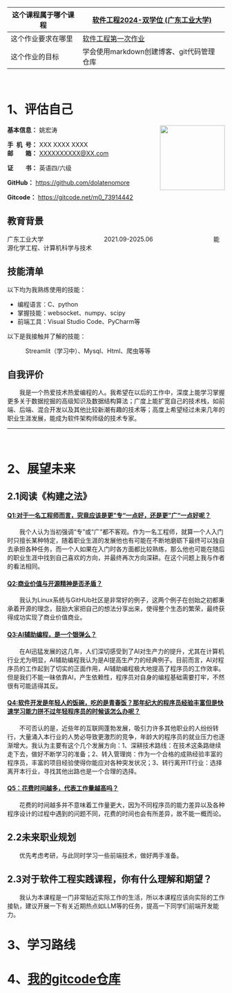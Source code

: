 |这个课程属于哪个课程 | [软件工程2024-双学位 (广东工业大学)](https://edu.cnblogs.com/campus/gdgy/SoftwareEngineering2024-dualdegree)|
|-- |-- |
|这个作业要求在哪里 |[软件工程第一次作业](https://edu.cnblogs.com/campus/gdgy/SoftwareEngineering2024-dualdegree/homework/13146) |
|这个作业的目标 |学会使用markdown创建博客、git代码管理仓库 |
<br/>


# 1、评估自己

<div style="float:right">
    <img src="https://profile-avatar.csdnimg.cn/9a8d976656f049b4add16019eab0a5ed_m0_73914442.jpg!1" width="150">
</div>

**基本信息：** 姚宏涛 &emsp;&emsp;&emsp;&emsp;&emsp;&emsp;&emsp;&emsp;

**手&ensp;机&ensp;号：** XXX XXXX XXXX&emsp;&emsp;&emsp;&emsp;&emsp;&emsp;&emsp;&emsp;&emsp;**邮&emsp;&emsp;箱：** XXXXXXXXXX@XX.com

**证&emsp;&emsp;书：** 英语四/六级&emsp;&emsp;&emsp;&emsp;&ensp;

**GitHub：**  https://github.com/dolatenomore

**Gitcode：** https://gitcode.net/m0_73914442


## 教育背景

广东工业大学&emsp;&emsp;&emsp;&emsp;&emsp;&emsp;&emsp;&emsp;&emsp;&emsp;2021.09-2025.06&emsp;&emsp;&emsp;&emsp;&emsp;&emsp;&emsp;&emsp;&emsp;&emsp;能源化学工程、计算机科学与技术

## 技能清单

以下均为我熟练使用的技能：

- 编程语言：C、python
- 掌握技能：websocket、numpy、scipy
- 前端工具：Visual Studio Code、PyCharm等

以下是我接触并了解的技能：

&emsp;&emsp;&emsp;Streamlit（学习中）、Mysql、Html、爬虫等等


## 自我评价

&emsp;&emsp;我是一个热爱技术热爱编程的人。我希望在以后的工作中，深度上能学习掌握更多关于数据挖掘的高级知识及数据结构算法；广度上能扩宽自己的技术栈，如前端、后端、混合开发以及其他比较新潮有趣的技术等；高度上希望经过未来几年的职业生涯发展，能成为软件架构师级的技术专家。
***
<br/>

# 2、展望未来

## 2.1阅读《构建之法》

#### [Q1:对于一名工程师而言，究竟应该是更”专“一点好，还是更”广“一点好呢？](https://bbs.csdn.net/topics/600466018)

&emsp;&emsp;我个人认为当初强调“专”或“广”都不客观。作为一名工程师，就算一个人入门时只擅长某种特定，随着职业生涯的发展他也有可能在不断地磨砺下最终可以独自去承担各种任务，而一个人如果在入门时各方面都比较熟练，那么他也可能在随后的职业生涯中找到自己喜欢的方向，并最终再次方向深耕。在这个问题上我与作者的看法相同。

#### [Q2:商业价值与开源精神是否矛盾？](https://bbs.csdn.net/topics/600465926)

&emsp;&emsp;我认为Linux系统与GitHUb社区是非常好的例子，这两个例子在创始之初都秉承着开源的理念，鼓励大家把自己的想法分享出来，使得整个生态的繁荣，最终获得成功实现了商业价值商业。

#### [Q3:AI辅助编程，是一个银弹么？](https://bbs.csdn.net/topics/613836734)

&emsp;&emsp;在AI迅猛发展的这几年，人们深切感受到了AI对生产力的提升，尤其在计算机行业尤为明显，AI辅助编程我认为是AI提高生产力的经典例子。目前而言，AI对程序员的工作起到了切实的正面作用，AI辅助编程极大地提高了程序员的工作效率。但是我们不能一昧依靠AI，产生依赖性，程序员对自身的编程基础需要打牢，不然很有可能适得其反。

#### [Q4:软件开发是年轻人的饭碗，吃的是青春饭？那年纪大的程序员经验丰富但是快速学习能力拼不过年轻程序员的时候该怎么办呢？](https://bbs.csdn.net/topics/605551192)

&emsp;&emsp;不可否认的是，近些年的互联网蓬勃发展，吸引力许多其他职业的人纷纷转行，大量涌入本行业的人势必导致更激烈的竞争，年龄大的程序员的就业压力也逐渐增大。我认为主要有这个几个发展方向：1、深耕技术路线：在技术这条路继续走下去，做好不断学习的准备；2、转入管理岗：作为一个合格的成熟经验丰富的程序员，丰富的项目经验使得你能应对各种突发状况；3、转行离开IT行业：选择离开本行业，寻找其他出路也是一个合理的选择。

#### [Q5：花费时间越多，代表工作量越高吗？](https://bbs.csdn.net/topics/600462046)

&emsp;&emsp;花费的时间越多并不意味着工作量更大，因为不同程序员的能力差异以及各种程序设计的过程中遇到的问题不同，花费的时间也会有所差异，故不能一概而论。

## 2.2未来职业规划

&emsp;&emsp;优先考虑考研，与此同时学习一些前端技术，做好两手准备。

## 2.3对于软件工程实践课程，你有什么理解和期望？

&emsp;&emsp;我认为本课程是一门非常贴近实际工作的生活，所以本课程应该向实际的工作接轨，建议开展一下有关近期热点如LLM等的任务，提高一下同学们前端开发能力。

# 3、学习路线

# 4、[我的gitcode仓库]()
